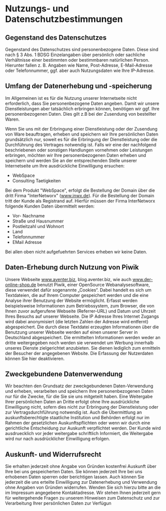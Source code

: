 # Nutzungs- und Datenschutzbestimmungen

## Gegenstand des Datenschutzes

Gegenstand des Datenschutzes sind personenbezogene Daten. Diese sind nach § 3 Abs. 1 BDSG Einzelangaben über persönlich oder sachliche Verhältnisse einer bestimmten oder bestimmbaren natürlichen Person. Hierunter fallen z. B. Angaben wie Name, Post-Adresse, E-Mail-Adresse oder Telefonnummer, ggf. aber auch Nutzungsdaten wie Ihre IP-Adresse.

## Umfang der Datenerhebung und -speicherung

Im Allgemeinen ist es für die Nutzung unserer Internetseite nicht erforderlich, dass Sie personenbezogene Daten angeben. Damit wir unsere Dienstleistungen aber tatsächlich erbringen können, benötigen wir ggf. Ihre personenbezogenen Daten. Dies gilt z.B bei der Zusendung von bestellter Waren.

Wenn Sie uns mit der Erbringung einer Dienstleistung oder der Zusendung von Ware beauftragen, erheben und speichern wir Ihre persönlichen Daten grundsätzlich nur, soweit es für die Erbringung der Dienstleistung oder die Durchführung des Vertrages notwendig ist. Falls wir eine der nachfolgend beschriebenen oder sonstigen Handlungen vornehmen oder Leistungen erbringen, möchten wir Ihre personenbezogenen Daten erheben und speichern und werden Sie an der entsprechenden Stelle unserer Internetseite um Ihre ausdrückliche Einwilligung ersuchen: 

- WebSpace
- Consulting Taetigkeiten

Bei dem Produkt "WebSpace", erfolgt die Bestellung der Domain über die dritt Firma "InterNetworx" (www.inwx.de). Für die Bestellung der Domain tritt der Kunde als Registrand auf. Hierfür müssen der Firma InterNetworx folgende Kunden Daten übermittelt werden:

- Vor- Nachname
- Straße und Hausnummer
- Postleitzahl und Wohnort
- Land
- Telefonnummer
- EMail Adresse

Bei allen oben nicht aufgefuehrten Services erheben wir keine Daten. 

## Daten-Erhebung durch Nutzung von Piwik

Unsere Webseite www.aventer.biz, blog.aventer.biz, wie auch www.der-online-shop.de benutzt Piwik, einer OpenSource Webanalysesoftware, diese verwendet dafür sogenannte „Cookies“. Dabei handelt es sich um Textdateien, die auf Ihrem Computer gespeichert werden und die eine Analyse ihrer Benutzung der Website ermöglicht. Erfasst werden beispielsweise Informationen zum Betriebssystem, zum Browser, die von Ihnen zuvor aufgerufene Webseite (Referrer-URL) und Datum und Uhrzeit Ihres Besuchs auf unserer Webseite. Die IP Adresse Ihres Internet Zugangs wird dabei anonymisiert (die letzten Zahlen der Adresse wird entfernt) abgespeichert. Die durch diese Textdatei erzeugten Informationen über die Benutzung unserer Webseite werden auf einen unserer Server in Deutschland abgespeichert. Die ermittelten Informationen werden weder an dritte weitergegeben noch werden sie verwendet um Werbung innerhalb unseres Dienste zielgerichtet anzubieten. Sie dienen lediglich zum ermitteln der Besucher der angegebenen Website. Die Erfassung der Nutzerdaten können Sie hier deaktivieren.

## Zweckgebundene Datenverwendung

Wir beachten den Grundsatz der zweckgebundenen Daten-Verwendung und erheben, verarbeiten und speichern Ihre personenbezogenen Daten nur für die Zwecke, für die Sie sie uns mitgeteilt haben. Eine Weitergabe Ihrer persönlichen Daten an Dritte erfolgt ohne Ihre ausdrückliche Einwilligung nicht, sofern dies nicht zur Erbringung der Dienstleistung oder zur Vertragsdurchführung notwendig ist. Auch die Übermittlung an auskunftsberechtigte staatliche Institution und Behörden erfolgt nur im Rahmen der gesetzlichen Auskunftspflichten oder wenn wir durch eine gerichtliche Entscheidung zur Auskunft verpflichtet werden. Der Kunde wird ausdruecklich vor jeder weitergabe schriftlich Informiert, die Weitergabe wird nur nach ausdrücklicher Einwilligung erfolgen.
 
## Auskunft- und Widerrufsrecht

Sie erhalten jederzeit ohne Angabe von Gründen kostenfrei Auskunft über Ihre bei uns gespeicherten Daten. Sie können jederzeit Ihre bei uns erhobenen Daten sperren oder berichtigen lassen. Auch können Sie jederzeit die uns erteilte Einwilligung zur Datenerhebung und Verwendung ohne Angaben von Gründen widerrufen. Wenden Sie sich hierzu bitte an die im Impressum angegebene Kontaktadresse. Wir stehen Ihnen jederzeit gern für weitergehende Fragen zu unserem Hinweisen zum Datenschutz und zur Verarbeitung Ihrer persönlichen Daten zur Verfügun
